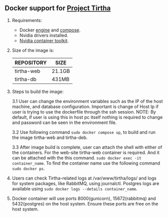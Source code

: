 ## Docker support for [Project Tirtha](https://github.com/smlab-niser/tirtha-public)


1. Requirements:
    * Docker [engine](https://docs.docker.com/engine/install/) and [compose](https://docs.docker.com/compose/install/). 
    * Nvidia drivers installed. 
    * [Nvidia container toolkit](https://docs.nvidia.com/datacenter/cloud-native/container-toolkit/latest/install-guide.html).


2. Size of the image is: 

   | REPOSITORY   |  SIZE   |
   | ------------ | ------- |
   | tirtha-web   | 21.1GB  |
   | tirtha-db    | 431MB   |


3. Steps to build the image: 

    3.1 User can change the environment variables such as the IP of the host machine, and database configuration. Important is change of Host Ip if user is trying to use the dockerfile through the ssh session. NOTE: By default, if user is using this in host pc itself  nothing is required to change and password can be seen in the environment file.

    3.2 Use following command ```sudo docker compose up```, to build and run the image tirtha-web and tirtha-deb. 

    3.3 After image build is complete, user can attach the shell with either of the containers. For the web-site tirtha-web container is required. And it can be attached with the this command. ```sudo docker exec -it container_name```.
    To find the container name use the following command ```sudo docker ps```. 


4. Users can check Tirtha-related logs at /var/www/tirtha/logs/ and logs for system packages, like RabbitMQ, using journalctl. Postgres logs are available using ```sudo docker logs --details container_name```.


5. Docker container will use ports 8000(gunicorn), 15672(rabbitmq) and 5432(postgres) on the host system. Ensure these ports are free on the host system. 